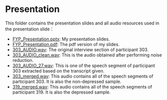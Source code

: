 # Presentation
This folder contains the presentation slides and all audio resources used in the presentation slide：
* [FYP_Presentation.pptx](https://github.com/chanjunweimy/FYP_Submission/blob/master/doc/Presentation/FYP_Presentation.pptx): My presentation slides.
* [FYP_Presentation.pdf](https://github.com/chanjunweimy/FYP_Submission/blob/master/doc/Presentation/FYP_Presentation.pdf): The pdf version of my slides.
* [303_AUDIO.wav](https://github.com/chanjunweimy/FYP_Submission/blob/master/doc/Presentation/303_AUDIO.wav): The original interview section of participant 303.
* [303_AUDIO_clean.wav](https://github.com/chanjunweimy/FYP_Submission/blob/master/doc/Presentation/303_AUDIO_clean.wav): This is the audio obtained after performing noise reduction.
* [303_AUDIO_27.wav](https://github.com/chanjunweimy/FYP_Submission/blob/master/doc/Presentation/303_AUDIO_27.wav): This is one of the speech segment of participant 303 extracted based on the transcript given.
* [303_merged.wav](https://github.com/chanjunweimy/FYP_Submission/blob/master/doc/Presentation/303_merged.wav): This audio contains all of the speech segments of participant 303. It is also the non-depressed sample.
* [319_merged.wav](https://github.com/chanjunweimy/FYP_Submission/blob/master/doc/Presentation/319_merged.wav): This audio contains all of the speech segments of participant 319. It is also the depressed sample.
